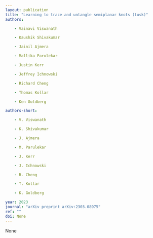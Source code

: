 ```yaml
---
layout: publication
title: "Learning to trace and untangle semiplanar knots (tusk)"
authors:

    - Vainavi Viswanath

    - Kaushik Shivakumar

    - Jainil Ajmera

    - Mallika Parulekar

    - Justin Kerr

    - Jeffrey Ichnowski

    - Richard Cheng

    - Thomas Kollar

    - Ken Goldberg

authors-short:

    - V. Viswanath

    - K. Shivakumar

    - J. Ajmera

    - M. Parulekar

    - J. Kerr

    - J. Ichnowski

    - R. Cheng

    - T. Kollar

    - K. Goldberg

year: 2023
journal: "arXiv preprint arXiv:2303.08975"
ref: ""
doi: None
---
```


None
    
